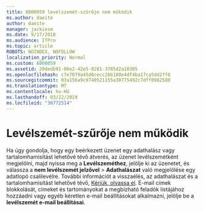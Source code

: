 ```yaml
---
title: 8000059 levélszemét-szűrője nem működik
ms.author: daeite
author: daeite
manager: jackiesm
ms.date: 9/17/2018
ms.audience: ITPro
ms.topic: article
ROBOTS: NOINDEX, NOFOLLOW
localization_priority: Normal
ms.custom: 8000059
ms.assetid: 29dedb91-06e2-42e5-8281-3785d2a10305
ms.openlocfilehash: c7e7079a45d6cecc2bb180e4df4ba17ca5dd2ff6
ms.sourcegitcommit: 03a156a9c9740521155a30775492c7dff0982588
ms.translationtype: MT
ms.contentlocale: hu-HU
ms.lasthandoff: 03/22/2019
ms.locfileid: "30772514"
---
```

# <a name="spam-filter-not-working"></a>Levélszemét-szűrője nem működik

Ha úgy gondolja, hogy egy beérkezett üzenet egy adathalász vagy tartalomhamisítást lehetővé tévő átverés, az üzenet levélszemétként megjelölni, majd nyissa meg a **Levélszeméthez**, jelölje ki az üzenetet, és válassza a **nem levélszemét jelzővel** \> **Adathalászat** való megjelölése egy adatlopó csalilevélre. További információt a visszaélés, az adathalászat és a tartalomhamisítást lehetővé tévő, [Kérjük, olvassa el](https://support.office.com/article/0d882ea5-eedc-4bed-aebc-079ffa1105a3). E-mail címek blokkolását, címeket és tartományokat a megbízható feladók listájához hozzáadni vagy egyéb kéretlen e-mail beállításokat alkalmazni, jelölje be a **levélszemét e-mail beállításai**. 
  

